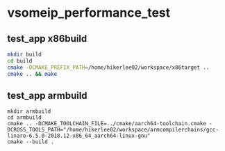# vsomeip_performance_test
## test_app x86build
```bash
mkdir build
cd build
cmake -DCMAKE_PREFIX_PATH=/home/hikerlee02/workspace/x86target ..
cmake .. && make
```

## test_app armbuild
```shell
mkdir armbuild
cd armbuild
cmake .. -DCMAKE_TOOLCHAIN_FILE=../cmake/aarch64-toolchain.cmake -DCROSS_TOOLS_PATH="/home/hikerlee02/workspace/armcompilerchains/gcc-linaro-6.5.0-2018.12-x86_64_aarch64-linux-gnu"
cmake --build .
```
